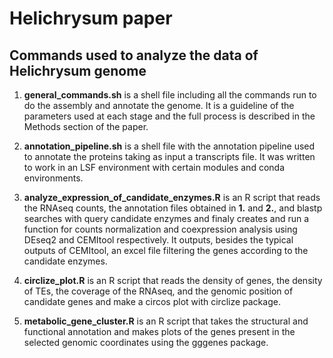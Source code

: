 # Helichrysum paper
## Commands used to analyze the data of Helichrysum genome

1) **general_commands.sh** is a shell file including all the commands run to do the assembly and annotate the genome. It is a guideline of the parameters used at each stage and the full process is described in the Methods section of the paper.

2) **annotation_pipeline.sh** is a shell file with the annotation pipeline used to annotate the proteins taking as input a transcripts file. It was written to work in an LSF environment with certain modules and conda environments.

3) **analyze_expression_of_candidate_enzymes.R** is an R script that reads the RNAseq counts, the annotation files obtained in **1.** and **2.**, and blastp searches with query candidate enzymes and finaly creates and run a function for counts normalization and coexpression analysis using DEseq2 and CEMItool respectively. It outputs, besides the typical outputs of CEMItool, an excel file filtering the genes according to the candidate enzymes.

4) **circlize_plot.R** is an R script that reads the density of genes, the density of TEs, the coverage of the RNAseq, and the genomic position of candidate genes and make a circos plot with circlize package.

5) **metabolic_gene_cluster.R** is an R script that takes the structural and functional annotation and makes plots of the genes present in the selected genomic coordinates using the gggenes package.
